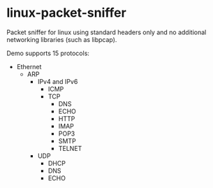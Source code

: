 # linux-packet-sniffer
Packet sniffer for linux using standard headers only and no additional networking libraries (such as libpcap).

Demo supports 15 protocols:
  - Ethernet
    - ARP
      - IPv4 and IPv6
        - ICMP
        - TCP
          - DNS
          - ECHO
          - HTTP
          - IMAP
          - POP3
          - SMTP
          - TELNET
      - UDP
        - DHCP
        - DNS
        - ECHO
